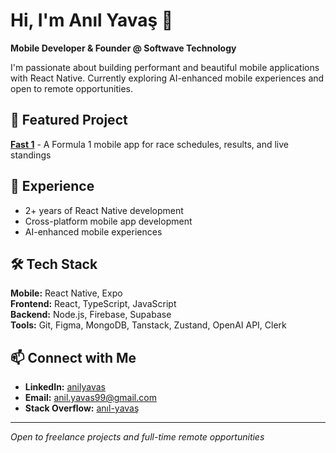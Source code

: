 # Hi, I'm Anıl Yavaş 👋

**Mobile Developer & Founder @ Softwave Technology**

I'm passionate about building performant and beautiful mobile applications with React Native. Currently exploring AI-enhanced mobile experiences and open to remote opportunities.

## 🚀 Featured Project
[**Fast 1**](https://github.com/Softwave-Technology/Fast1) - A Formula 1 mobile app for race schedules, results, and live standings

## 💼 Experience
- 2+ years of React Native development
- Cross-platform mobile app development
- AI-enhanced mobile experiences

## 🛠️ Tech Stack
**Mobile:** React Native, Expo  
**Frontend:** React, TypeScript, JavaScript  
**Backend:** Node.js, Firebase, Supabase  
**Tools:** Git, Figma, MongoDB, Tanstack, Zustand, OpenAI API, Clerk

## 📫 Connect with Me
- **LinkedIn:** [anilyavas](https://linkedin.com/in/anilyavas)
- **Email:** anil.yavas99@gmail.com
- **Stack Overflow:** [anıl-yavaş](https://stackoverflow.com/users/anıl-yavaş)

---

*Open to freelance projects and full-time remote opportunities*
